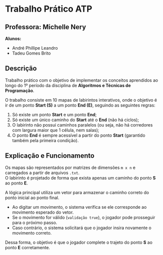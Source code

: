 # Trabalho Prático ATP

## Professora: Michelle Nery

**Alunos:**
- André Phillipe Leandro  
- Tadeu Gomes Brito  

## Descrição

Trabalho prático com o objetivo de implementar os conceitos aprendidos ao longo do 1º período da disciplina de **Algoritmos e Técnicas de Programação**.  

O trabalho consiste em 10 mapas de labirintos interativos, onde o objetivo é ir de um ponto **Start (S)** a um ponto **End (E)**, seguindo as seguintes regras:

1. Só existe um ponto **Start** e um ponto **End**;
2. Só existe um único caminho do **Start** até o **End** (não há ciclos);
3. O labirinto não possui caminhos paralelos (ou seja, não há corredores com largura maior que 1 célula, nem salas);
4. O ponto **End** é sempre acessível a partir do ponto **Start** (garantido também pela primeira condição).  

## Explicação e Funcionamento

Os mapas são representados por matrizes de dimensões `m x n` e carregados a partir de arquivos `.txt`.  
O labirinto é projetado de forma que exista apenas um caminho do ponto **S** ao ponto **E**.  

A lógica principal utiliza um vetor para armazenar o caminho correto do ponto inicial ao ponto final.  

- Ao digitar um movimento, o sistema verifica se ele corresponde ao movimento esperado do vetor.
- Se o movimento for válido (`validação true`), o jogador pode prosseguir para o próximo passo.
- Caso contrário, o sistema solicitará que o jogador insira novamente o movimento correto.  

Dessa forma, o objetivo é que o jogador complete o trajeto do ponto **S** ao ponto **E** corretamente.  
